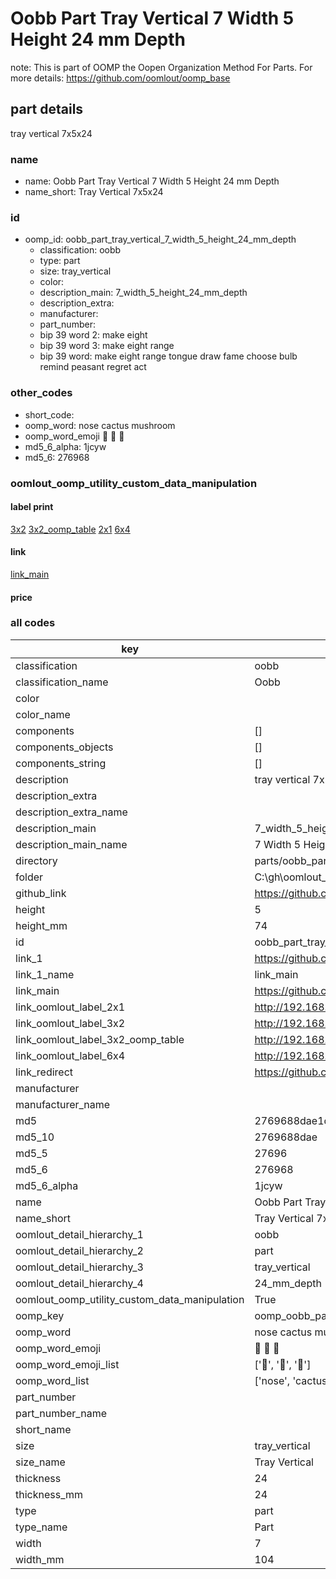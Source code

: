 # Oobb Part Tray Vertical 7 Width 5 Height 24 mm Depth  

note: This is part of OOMP the Oopen Organization Method For Parts. For more details: https://github.com/oomlout/oomp_base

##  part details
  



tray vertical 7x5x24



### name
* name: Oobb Part Tray Vertical 7 Width 5 Height 24 mm Depth
* name_short: Tray Vertical 7x5x24 
### id
* oomp_id: oobb_part_tray_vertical_7_width_5_height_24_mm_depth
  * classification: oobb
  * type: part
  * size: tray_vertical
  * color: 
  * description_main: 7_width_5_height_24_mm_depth
  * description_extra: 
  * manufacturer: 
  * part_number: 
  * bip 39 word 2: make eight
  * bip 39 word 3: make eight range
  * bip 39 word: make eight range tongue draw fame choose bulb remind peasant regret act

### other_codes
* short_code: 
* oomp_word: nose cactus mushroom
* oomp_word_emoji :nose: :cactus: :mushroom:
* md5_6_alpha: 1jcyw
* md5_6: 276968






### oomlout_oomp_utility_custom_data_manipulation
#### label print
[3x2](http://192.168.1.245:1112/?label=oomp%201jcyw)
[3x2_oomp_table](http://192.168.1.108:1112/?label=oomp%201jcyw)
[2x1](http://192.168.1.242:1112/?label=oomp%201jcyw)
[6x4](http://192.168.1.55:1112/?label=oomp%201jcyw)    

#### link

[link_main](https://github.com/oomlout/oomlout_oobb_version_4_generated_parts/tree/main/navigation_oomp/oobb/part/tray_vertical/7_width_5_height_24_mm_depth/part)                              

#### price







### all codes 
| key | value |  
| --- | --- |  
| classification | oobb |  
| classification_name | Oobb |  
| color |  |  
| color_name |  |  
| components | [] |  
| components_objects | [] |  
| components_string | [] |  
| description | tray vertical 7x5x24 |  
| description_extra |  |  
| description_extra_name |  |  
| description_main | 7_width_5_height_24_mm_depth |  
| description_main_name | 7 Width 5 Height 24 mm Depth |  
| directory | parts/oobb_part_tray_vertical_7_width_5_height_24_mm_depth |  
| folder | C:\gh\oomlout_oobb_version_4_generated_parts\parts\oobb_part_tray_vertical_7_width_5_height_24_mm_depth |  
| github_link | https://github.com/oomlout/oomlout_oomp_part_src/tree/main/parts/oobb_part_tray_vertical_7_width_5_height_24_mm_depth |  
| height | 5 |  
| height_mm | 74 |  
| id | oobb_part_tray_vertical_7_width_5_height_24_mm_depth |  
| link_1 | https://github.com/oomlout/oomlout_oobb_version_4_generated_parts/tree/main/navigation_oomp/oobb/part/tray_vertical/7_width_5_height_24_mm_depth/part |  
| link_1_name | link_main |  
| link_main | https://github.com/oomlout/oomlout_oobb_version_4_generated_parts/tree/main/navigation_oomp/oobb/part/tray_vertical/7_width_5_height_24_mm_depth/part |  
| link_oomlout_label_2x1 | http://192.168.1.242:1112/?label=oomp%201jcyw |  
| link_oomlout_label_3x2 | http://192.168.1.245:1112/?label=oomp%201jcyw |  
| link_oomlout_label_3x2_oomp_table | http://192.168.1.108:1112/?label=oomp%201jcyw |  
| link_oomlout_label_6x4 | http://192.168.1.55:1112/?label=oomp%201jcyw |  
| link_redirect | https://github.com/oomlout/oomlout_oobb_version_4_generated_parts/tree/main/parts/oobb_tray_vertical_07_05_24 |  
| manufacturer |  |  
| manufacturer_name |  |  
| md5 | 2769688dae1de50949a13e476391bc34 |  
| md5_10 | 2769688dae |  
| md5_5 | 27696 |  
| md5_6 | 276968 |  
| md5_6_alpha | 1jcyw |  
| name | Oobb Part Tray Vertical 7 Width 5 Height 24 mm Depth |  
| name_short | Tray Vertical 7x5x24  |  
| oomlout_detail_hierarchy_1 | oobb |  
| oomlout_detail_hierarchy_2 | part |  
| oomlout_detail_hierarchy_3 | tray_vertical |  
| oomlout_detail_hierarchy_4 | 24_mm_depth |  
| oomlout_oomp_utility_custom_data_manipulation | True |  
| oomp_key | oomp_oobb_part_tray_vertical_7_width_5_height_24_mm_depth |  
| oomp_word | nose cactus mushroom |  
| oomp_word_emoji | :nose: :cactus: :mushroom: |  
| oomp_word_emoji_list | [':nose:', ':cactus:', ':mushroom:'] |  
| oomp_word_list | ['nose', 'cactus', 'mushroom'] |  
| part_number |  |  
| part_number_name |  |  
| short_name |  |  
| size | tray_vertical |  
| size_name | Tray Vertical |  
| thickness | 24 |  
| thickness_mm | 24 |  
| type | part |  
| type_name | Part |  
| width | 7 |  
| width_mm | 104 |  
